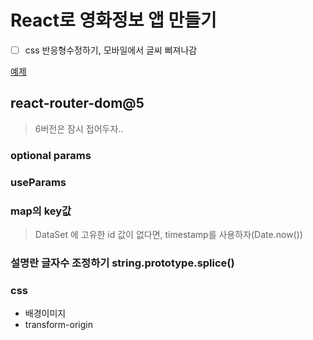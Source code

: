 # React로 영화정보 앱 만들기

-[ ] css 반응형수정하기, 모바일에서 글씨 삐져나감

[예제](https://livemehere.github.io/movie-app/) 

## react-router-dom@5

> 6버전은 잠시 접어두자..

### optional params

### useParams

### map의 key값

> DataSet 에 고유한 id 값이 없다면, timestamp를 사용하자(Date.now())

### 설명란 글자수 조정하기 string.prototype.splice()

### css

- 배경이미지
- transform-origin
